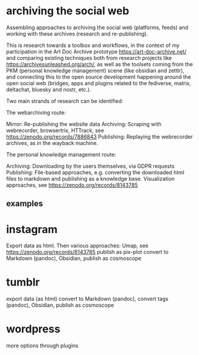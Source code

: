 # archiving the social web
Assembling approaches to archiving the social web (platforms, feeds) and working with these archives (research and re-publishing).

This is research towards a toolbox and workflows, in the context of my participation in the Art Doc Archive prototype https://art-doc-archive.net/ and comparing existing techniques both from research projects like https://archivesunleashed.org/arch/, as well as the toolsets coming from the PKM (personal knowledge management) scene (like obsidian and zettlr), and connecting this to the open source development happening around the open social web (bridges, apps and plugins related to the fediverse, matrix, deltachat, bluesky and nostr, etc.).

Two main strands of research can be identified:

The webarchiving route:

Mirror: Re-publishing the website data
Archiving: Scraping with webrecorder, browsertrix, HTTrack, see https://zenodo.org/records/7886843
Publishing: Replaying the webrecorder archives, as in the wayback machine.

The personal knowledge management route:

Archiving: Downloading by the users themselves, via GDPR requests
Publishing:
File-based approaches, e.g. converting the downloaded html files to markdown and publishing as a knowledge base.
Visualization approaches, see https://zenodo.org/records/8143785

## examples

# instagram
Export data as html.
Then various approaches:
Umap, see https://zenodo.org/records/8143785 publish as pix-plot
convert to Markdown (pandoc), Obsidian, publish as cosmoscope

# tumblr
export data (as html)
convert to Markdown (pandoc), convert tags (pandoc), Obsidian, publish as cosmoscope

# wordpress
more options through plugins
